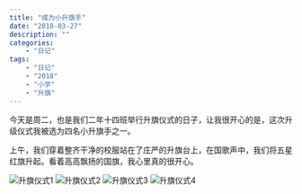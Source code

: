 ```yaml
---
title: "成为小升旗手"
date: "2018-03-27"
description: ""
categories:
    - "日记"
tags:
    - "日记"
    - "2018"
    - "小学"
    - "升旗"
---
```


今天是周二，也是我们二年十四班举行升旗仪式的日子，让我很开心的是，这次升级仪式我被选为四名小升旗手之一。

上午，我们穿着整齐干净的校服站在了庄严的升旗台上，在国歌声中，我们将五星红旗升起。看着高高飘扬的国旗，我心里真的很开心。

![升旗仪式1](http://image.tonybai.com/img/201803/diary_20180327_1.jpg)
![升旗仪式2](http://image.tonybai.com/img/201803/diary_20180327_2.jpg)
![升旗仪式3](http://image.tonybai.com/img/201803/diary_20180327_3.jpg)
![升旗仪式4](http://image.tonybai.com/img/201803/diary_20180327_4.jpg)








